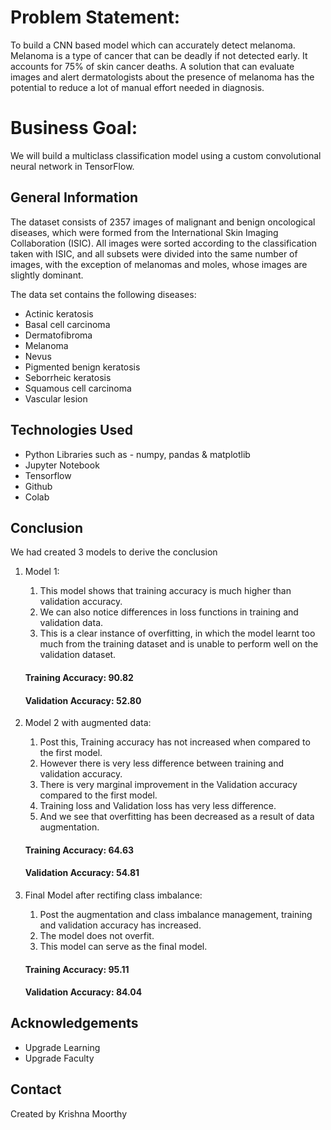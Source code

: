 # Problem Statement:
To build a CNN based model which can accurately detect melanoma. Melanoma is a type of cancer that can be deadly if not detected early. It accounts for 75% of skin cancer deaths. A solution that can evaluate images and alert dermatologists about the presence of melanoma has the potential to reduce a lot of manual effort needed in diagnosis.

# Business Goal:
We will build a multiclass classification model using a custom convolutional neural network in TensorFlow. 

## General Information
The dataset consists of 2357 images of malignant and benign oncological diseases, which were formed from the International Skin Imaging Collaboration (ISIC). All images were sorted according to the classification taken with ISIC, and all subsets were divided into the same number of images, with the exception of melanomas and moles, whose images are slightly dominant.

The data set contains the following diseases:
- Actinic keratosis
- Basal cell carcinoma
- Dermatofibroma
- Melanoma
- Nevus
- Pigmented benign keratosis
- Seborrheic keratosis
- Squamous cell carcinoma
- Vascular lesion

## Technologies Used
- Python Libraries such as - numpy, pandas & matplotlib
- Jupyter Notebook
- Tensorflow
- Github
- Colab

## Conclusion
We had created 3 models to derive the conclusion
1. Model 1:
   1. This model shows that training accuracy is much higher than validation accuracy.
   2. We can also notice differences in loss functions in training and validation data.
   3. This is a clear instance of overfitting, in which the model learnt too much from the training dataset and is unable to perform well on the validation dataset.
   #### Training Accuracy: 90.82
   #### Validation Accuracy: 52.80
  
3. Model 2 with augmented data:
   1. Post this, Training accuracy has not increased when compared to the first model.
   2. However there is very less difference between training and validation accuracy.
   3. There is very marginal improvement in the Validation accuracy compared to the first model.
   4. Training loss and Validation loss has very less difference.
   5. And we see that overfitting has been decreased as a result of data augmentation.
   #### Training Accuracy: 64.63
   #### Validation Accuracy: 54.81
  
5. Final Model after rectifing class imbalance:
   1. Post the augmentation and class imbalance management, training and validation accuracy has increased.
   2. The model does not overfit.
   3. This model can serve as the final model.
   #### Training Accuracy: 95.11
   #### Validation Accuracy: 84.04

## Acknowledgements
- Upgrade Learning
- Upgrade Faculty

## Contact
Created by Krishna Moorthy
